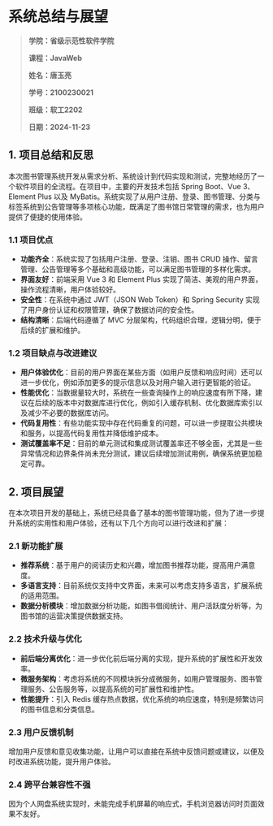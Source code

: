 # 系统总结与展望

> **学院：省级示范性软件学院**
>
> **课程：JavaWeb**
>
> **姓名：唐玉亮**
>
> **学号：2100230021**
>
> **班级：软工2202**
>
> **日期：2024-11-23**

## 1. 项目总结和反思

本次图书管理系统开发从需求分析、系统设计到代码实现和测试，完整地经历了一个软件项目的全流程。在项目中，主要的开发技术包括 Spring Boot、Vue 3、Element Plus 以及 MyBatis。系统实现了从用户注册、登录、图书管理、分类与标签系统到公告管理等多项核心功能，既满足了图书馆日常管理的需求，也为用户提供了便捷的使用体验。

### 1.1 项目优点

- **功能齐全**：系统实现了包括用户注册、登录、注销、图书 CRUD 操作、留言管理、公告管理等多个基础和高级功能，可以满足图书管理的多样化需求。
- **界面友好**：前端采用 Vue 3 和 Element Plus 实现了简洁、美观的用户界面，操作流程清晰，用户体验较好。
- **安全性**：在系统中通过 JWT（JSON Web Token）和 Spring Security 实现了用户身份认证和权限管理，确保了数据访问的安全性。
- **结构清晰**：后端代码遵循了 MVC 分层架构，代码组织合理，逻辑分明，便于后续的扩展和维护。

### 1.2 项目缺点与改进建议

- **用户体验优化**：目前的用户界面在某些方面（如用户反馈和响应时间）还可以进一步优化，例如添加更多的提示信息以及对用户输入进行更智能的验证。
- **性能优化**：当数据量较大时，系统在一些查询操作上的响应速度有所下降，建议在后续的版本中对数据库进行优化，例如引入缓存机制、优化数据库索引以及减少不必要的数据库访问。
- **代码复用性**：有些功能实现中存在代码重复的问题，可以进一步提取公共模块和服务，以提高代码复用性并降低维护成本。
- **测试覆盖率不足**：目前的单元测试和集成测试覆盖率还不够全面，尤其是一些异常情况和边界条件尚未充分测试，建议后续增加测试用例，确保系统更加稳定可靠。

## 2. 项目展望

在本次项目开发的基础上，系统已经具备了基本的图书管理功能，但为了进一步提升系统的实用性和用户体验，还有以下几个方向可以进行改进和扩展：

### 2.1 新功能扩展

- **推荐系统**：基于用户的阅读历史和兴趣，增加图书推荐功能，提高用户满意度。
- **多语言支持**：目前系统仅支持中文界面，未来可以考虑支持多语言，扩展系统的适用范围。
- **数据分析模块**：增加数据分析功能，如图书借阅统计、用户活跃度分析等，为图书馆的运营决策提供数据支持。

### 2.2 技术升级与优化

- **前后端分离优化**：进一步优化前后端分离的实现，提升系统的扩展性和开发效率。
- **微服务架构**：考虑将系统的不同模块拆分成微服务，如用户管理服务、图书管理服务、公告服务等，以提高系统的可扩展性和维护性。
- **性能提升**：引入 Redis 缓存热点数据，优化系统的响应速度，特别是频繁访问的图书信息和分类信息。

### 2.3 用户反馈机制

增加用户反馈和意见收集功能，让用户可以直接在系统中反馈问题或建议，以便及时改进系统功能，提升用户体验。

### 2.4 跨平台兼容性不强

因为个人网盘系统实现时，未能完成手机屏幕的响应式，手机浏览器访问时页面效 果不友好。